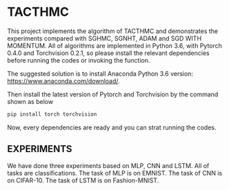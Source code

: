 # TACTHMC

This project implements the algorithm of TACTHMC and demonstrates the experiments compared with SGHMC, SGNHT, ADAM and SGD WITH MOMENTUM. All of algorithms are implemented in Python 3.6, with Pytorch 0.4.0 and Torchvision 0.2.1, so please install the relevant dependencies before running the codes or invoking the function.

The suggested solution is to install Anaconda Python 3.6 version: https://www.anaconda.com/download/.

Then install the latest version of Pytorch and Torchvision by the command shown as below
```bash
pip install torch torchvision
```

Now, every dependencies are ready and you can strat running the codes.

## EXPERIMENTS
We have done three experiments based on MLP, CNN and LSTM. All of tasks are classifications.
The task of MLP is on EMNIST. The task of CNN is on CIFAR-10. The task of LSTM is on Fashion-MNIST.

